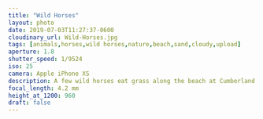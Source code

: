```yaml
---
title: "Wild Horses"
layout: photo
date: 2019-07-03T11:27:37-0600
cloudinary_url: Wild-Horses.jpg
tags: [animals,horses,wild horses,nature,beach,sand,cloudy,upload]
aperture: 1.8
shutter_speed: 1/9524
iso: 25
camera: Apple iPhone XS
description: A few wild horses eat grass along the beach at Cumberland Island, GA, USA.
focal_length: 4.2 mm
height_at_1200: 960
draft: false
---
```


